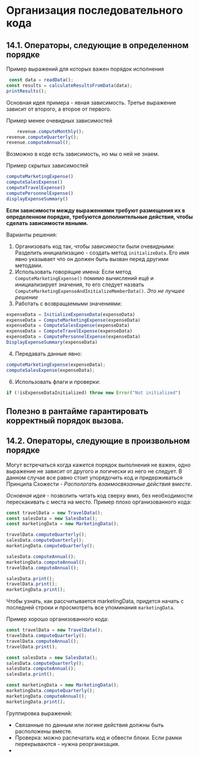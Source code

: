 # Организация последовательного кода

## 14.1. Операторы, следующие в определенном порядке

Пример выражений для которых важен порядок исполнения

```typescript
 const data = readData();
const results = calculateResultsFromData(data);
printResults();
```

Основная идея примера - явная зависимость. Третье выражение зависит от второго, а второе от первого.

Пример менее очевидных зависимостей

```typescript
    revenue.computeMonthly();
revenue.computeQuarterly();
revenue.computeAnnual();
```

Возможно в коде есть зависимость, но мы о ней не знаем.

Пример скрытых зависимостей

```typescript
computeMarketingExpense()
computeSalesExpense()
computeTravelExpense()
computePersonnelExpense()
displayExpenseSummary()
```

__Если зависимости между выражениями требуют размещения их в определенном порядке, требуются дополнительные действия,
чтобы сделать
зависимости явными.__

Варианты решения:

1) Организовать код так, чтобы зависимости были очевидными:
   Разделить инициализацию - создать метод `initializeData`. Его имя явно указывает что он должен быть вызван перед
   другими методами.
2) Использовать говорящие имена:
   Если метод `ComputeMarketingExpense()` помимо вычислений ещё и инициализирует значения, то его следует назвать
   `ComputeMarketingExpenseAndInitializeMemberData()`.
   *Это не лучшее решение*
3) Работать с возвращаемыми значениями:

```ts
expenseData = InitializeExpenseData(expenseData)
expenseData = ComputeMarketingExpense(expenseData)
expenseData = ComputeSalesExpense(expenseData)
expenseData = ComputeTravelExpense(expenseData)
expenseData = ComputePersonnelExpense(expenseData)
DisplayExpenseSummary(expenseData)
```

4) Передавать данные явно:

```ts
computeMarketingExpense(expenseData);
computeSalesExpense(expenseData);
```

6) Использовать флаги и проверки:

```ts
if (!isExpenseDataInitialized) throw new Error("Not initialized")
```

Полезно в рантайме гарантировать корректный порядок вызова.
----

## 14.2. Операторы, следующие в произвольном порядке

Могут встречаться когда кажется порядок выполнения не важен, одно выражение не зависит от другого и логически из него не
следует.
В данном случае все равно стоит упорядочить код и придерживаться Принципа Схожести - *Распологать взаимосвязанные
действия вместе*.

_Основная идея_ - позволить читать код сверху вниз, без необходимости перескакивать с места на место.
Пример плохо организованного кода:

```typescript
const travelData = new TravelData();
const salesData = new SalesData();
const marketingData = new MarketingData();

travelData.computeQuarterly();
salesData.computeQuarterly();
marketingData.computeQuarterly();

salesData.computeAnnual();
marketingData.computeAnnual();
travelData.computeAnnual();

salesData.print();
travelData.print();
marketingData.print();
```
Чтобы узнать, как рассчитывается marketingData, придется начать с последней строки и просмотреть все упоминания `marketingData`.

Пример хорошо организованного кода:
```typescript
const travelData = new TravelData();
travelData.computeQuarterly();
travelData.computeAnnual();
travelData.print();

const salesData = new SalesData();
salesData.computeQuarterly();
salesData.computeAnnual();
salesData.print();

const marketingData = new MarketingData();
marketingData.computeQuarterly();
marketingData.computeAnnual();
marketingData.print();
```

Группировка выражений:
- Связанные по данным или логике действия должны быть расположены вместе.
- Проверка: можно распечатать код и обвести блоки. Если рамки перекрываются - нужна реорганизация.
- 